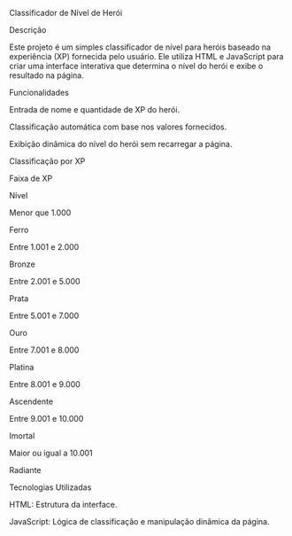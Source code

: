 Classificador de Nível de Herói

Descrição

Este projeto é um simples classificador de nível para heróis baseado na experiência (XP) fornecida pelo usuário. Ele utiliza HTML e JavaScript para criar uma interface interativa que determina o nível do herói e exibe o resultado na página.

Funcionalidades

Entrada de nome e quantidade de XP do herói.

Classificação automática com base nos valores fornecidos.

Exibição dinâmica do nível do herói sem recarregar a página.

Classificação por XP

Faixa de XP

Nível

Menor que 1.000

Ferro

Entre 1.001 e 2.000

Bronze

Entre 2.001 e 5.000

Prata

Entre 5.001 e 7.000

Ouro

Entre 7.001 e 8.000

Platina

Entre 8.001 e 9.000

Ascendente

Entre 9.001 e 10.000

Imortal

Maior ou igual a 10.001

Radiante

Tecnologias Utilizadas

HTML: Estrutura da interface.

JavaScript: Lógica de classificação e manipulação dinâmica da página.
